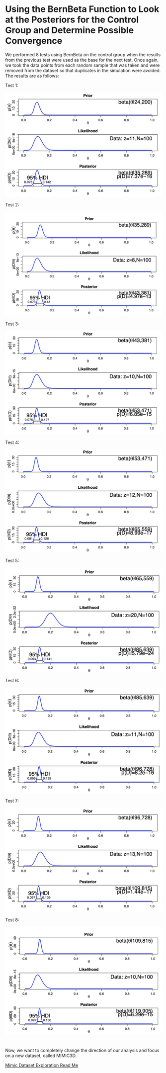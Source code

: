 # Using the BernBeta Function to Look at the Posteriors for the Control Group and Determine Possible Convergence

We performed 8 tests using BernBeta on the control group when the results from the previous test were used as the base for the next test. Once again, we took the data points from each random sample that was taken and were removed from the dataset so that duplicates in the simulation were avoided. The results are as follows:

Test 1: 

![test1control](https://github.com/EvaGostiuk/MAT4376-project-2-team-3/blob/master/AB_DataSet/task_3/control_images/test1control.png?raw=true)

Test 2: 

![test2control](https://github.com/EvaGostiuk/MAT4376-project-2-team-3/blob/master/AB_DataSet/task_3/control_images/test2control.png?raw=true)

Test 3: 

![test3control](https://github.com/EvaGostiuk/MAT4376-project-2-team-3/blob/master/AB_DataSet/task_3/control_images/test3control.png?raw=true)

Test 4: 

![test4control](https://github.com/EvaGostiuk/MAT4376-project-2-team-3/blob/master/AB_DataSet/task_3/control_images/test4control.png?raw=true)

Test 5: 

![test5control](https://github.com/EvaGostiuk/MAT4376-project-2-team-3/blob/master/AB_DataSet/task_3/control_images/test5control.png?raw=true)

Test 6: 

![test6control](https://github.com/EvaGostiuk/MAT4376-project-2-team-3/blob/master/AB_DataSet/task_3/control_images/test6control.png?raw=true)

Test 7: 

![test7control](https://github.com/EvaGostiuk/MAT4376-project-2-team-3/blob/master/AB_DataSet/task_3/control_images/test7control.png?raw=true)

Test 8: 

![test8control](https://github.com/EvaGostiuk/MAT4376-project-2-team-3/blob/master/AB_DataSet/task_3/control_images/test8control.png?raw=true)

<!--- Test 9: -->

<!--- ![test9control](https://github.com/EvaGostiuk/MAT4376-project-2-team-3/blob/master/AB_DataSet/task_3/control_images/test9control.png?raw=true) -->

<!--- Test 10: -->

<!--- ![test10control](https://github.com/EvaGostiuk/MAT4376-project-2-team-3/blob/master/AB_DataSet/task_3/control_images/test10control.png?raw=true) -->



# 

Now, we want to completely change the direction of our analysis and focus on a new dataset, called MIMIC3D.

[Mimic Dataset Exploration Read Me](https://github.com/EvaGostiuk/MAT4376-project-2-team-3/blob/master/MIMIC3D_DataSet/README.md)
